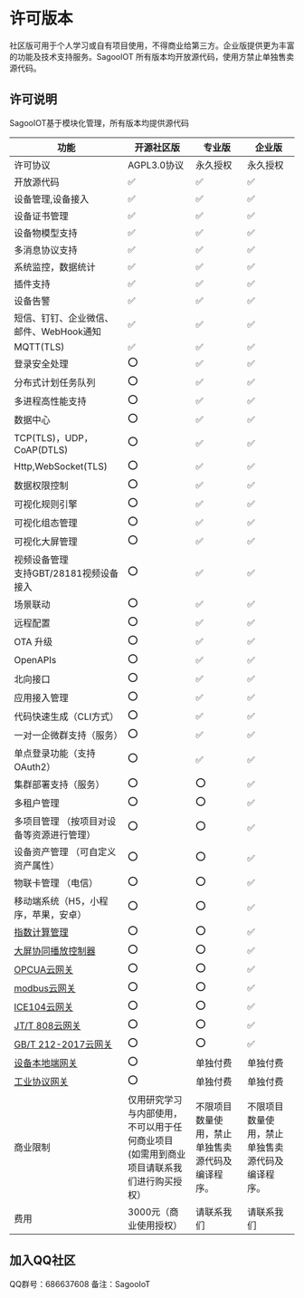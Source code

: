 # 许可版本

社区版可用于个人学习或自有项目使用，不得商业给第三方。企业版提供更为丰富的功能及技术支持服务。SagooIOT 所有版本均开放源代码，使用方禁止单独售卖源代码。

## 许可说明

SagooIOT基于模块化管理，所有版本均提供源代码

| 功能                                     | 开源社区版                                               | 专业版                    | 企业版                      |
|----------------------------------------|-----------------------------------------------------|------------------------|--------------------------|
| 许可协议                                   | AGPL3.0协议                                           | 永久授权	                  | 永久授权	                    |
| 开放源代码                                  | ✅                                                   | ✅                      | ✅                        |
| 设备管理,设备接入                              | ✅                                                   | ✅                      | ✅                        |
| 设备证书管理                                 | ✅                                                   | ✅                      | ✅                        |
| 设备物模型支持                                | ✅                                                   | ✅                      | ✅                        |
| 多消息协议支持                                | ✅                                                   | ✅                      | ✅                        |
| 系统监控，数据统计                              | ✅                                                   | ✅                      | ✅                        |
| 插件支持                                   | ✅                                                   | ✅                      | ✅                        |
| 设备告警                                   | ✅                                                   | ✅                      | ✅                        |
| 短信、钉钉、企业微信、邮件、WebHook通知                | ✅                                                   | ✅                      | ✅                        |
| MQTT(TLS)                              | ✅                                                   | ✅                      | ✅                        |
| 登录安全处理                                 |  ⭕                                                  | ✅                      | ✅                        |
| 分布式计划任务队列                              | ⭕                                                   | ✅                      | ✅                        |
| 多进程高性能支持                               | ⭕                                                   | ✅                      | ✅                        |
| 数据中心                                   | ⭕                                                   | ✅                      | ✅                        |
| TCP(TLS)，UDP，CoAP(DTLS)                | ⭕                                                   | ✅                      | ✅                        |
| Http,WebSocket(TLS)                    | ⭕                                                   | ✅                      | ✅                        |
| 数据权限控制                                 | ⭕                                                   | ✅                      | ✅                        |
| 可视化规则引擎                                | ⭕                                                   | ✅                      | ✅                        |
| 可视化组态管理                                | ⭕                                                   | ✅                      | ✅                        |
| 可视化大屏管理                                | ⭕                                                   | ✅                      | ✅                        |
| 视频设备管理<br/>支持GBT/28181视频设备接入           | ⭕                                                   | ✅                      | ✅                        |
| 场景联动                                   | ⭕                                                   | ✅                      | ✅                        |
| 远程配置                                   | ⭕                                                   | ✅                      | ✅                        |
| OTA 升级                                 | ⭕                                                   | ✅                      | ✅                        |
| OpenAPIs                               | ⭕                                                   | ✅                      | ✅                        |
| 北向接口                                   | ⭕                                                   | ✅                      | ✅                        |
| 应用接入管理                                 | ⭕                                                   |  ✅                       | ✅                        |
| 代码快速生成（CLI方式）                          | ⭕                                                   | ✅                      | ✅                        |
| 一对一企微群支持（服务）                           | ⭕                                                   | ✅                      | ✅                        |
| 单点登录功能（支持OAuth2）                       | ⭕                                                   | ✅                       | ✅                        |
| 集群部署支持（服务）                             | ⭕                                                   | ⭕                       | ✅                        |
| 多租户管理                                  | ⭕                                                   | ⭕                      | ✅                        |
| 多项目管理 （按项目对设备等资源进行管理）                  | ⭕                                                   | ⭕                      | ✅                        |
| 设备资产管理 （可自定义资产属性）                      | ⭕                                                   | ⭕                      | ✅                        |
| 物联卡管理 （电信）                             | ⭕                                                   | ⭕                      | ✅                        |
| 移动端系统（H5，小程序，苹果，安卓）                    | ⭕                                                   | ⭕                      | ✅                        |
| [指数计算管理](../datahub/totalIndex)        | ⭕                                                   | ⭕                      | ✅                        |
| [大屏协同播放控制器](../extended/lsc)           | ⭕                                                   | ⭕                      | ✅                        |
| [OPCUA云网关](../extended/opcua)          | ⭕                                                   | ⭕                      | ✅                        |
| [modbus云网关](../extended/modbus)        | ⭕                                                   | ⭕                      | ✅                        |
| [ICE104云网关](../extended/ice104)        | ⭕                                                   | ⭕                      | ✅                        |
| [JT/T 808云网关](../extended/jt808)       | ⭕                                                   | ⭕                      | ✅                        |
| [GB/T 212-2017云网关](../extended/gbt212) | ⭕                                                   | ⭕                      | ✅                        |
| [设备本地端网关](../extended/gw)              | ⭕                                                   | 单独付费                   | 单独付费                     |
| [工业协议网关](支持200种协议)                     | ⭕                                                   | 单独付费                   | 单独付费                     |
| 商业限制                                   | 仅用研究学习与内部使用，不可以用于任何商业项目 <br />(如需用到商业项目请联系我们进行购买授权） | 不限项目数量使用，禁止单独售卖源代码及编译程序。 | 不限项目数量使用，禁止单独售卖源代码及编译程序。 |
| 费用                                     | 3000元（商业使用授权）                                       | 请联系我们                  | 请联系我们                    |


## 加入QQ社区
QQ群号：686637608
备注：SagooIoT


